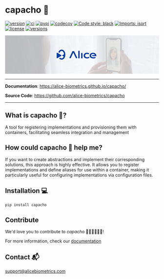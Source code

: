 # capacho 🧺

[![version](https://img.shields.io/github/release/alice-biometrics/capacho/all.svg)](https://github.com/alice-biometrics/capacho/releases)
[![ci](https://github.com/alice-biometrics/capacho/workflows/ci/badge.svg)](https://github.com/alice-biometrics/capacho/actions)
[![pypi](https://img.shields.io/pypi/dm/capacho)](https://pypi.org/project/capacho/)
[![codecov](https://codecov.io/gh/alice-biometrics/capacho/branch/main/graph/badge.svg?token=BX1IZJZLJQ)](https://codecov.io/gh/alice-biometrics/capacho)
[![Code style: black](https://img.shields.io/badge/code%20style-black-000000.svg)](https://github.com/psf/black)
[![Imports: isort](https://img.shields.io/badge/%20imports-isort-%231674b1?style=flat&labelColor=ef8336)](https://pycqa.github.io/isort/)
[![license](https://img.shields.io/github/license/alice-biometrics/capacho.svg)](https://github.com/alice-biometrics/capacho/blob/main/LICENSE)
[![versions](https://img.shields.io/pypi/pyversions/capacho.svg)](https://github.com/alice-biometrics/capacho)

<img src="https://github.com/alice-biometrics/custom-emojis/blob/master/images/alice_header.png?raw=true" width=auto>

---



**Documentation**: <a href="https://alice-biometrics.github.io/capacho/" target="_blank">https://alice-biometrics.github.io/capacho/</a>

**Source Code**: <a href="https://github.com/alice-biometrics/capacho" target="_blank">https://github.com/alice-biometrics/capacho</a>

---

## What is capacho 🧺?

A tool for registering implementations and provisioning them with containers, facilitating seamless integration and management

## How could capacho 🧺 help me?

If you want to create abstractions and implement their corresponding solutions, this approach is highly effective.
It allows you to register implementations and define aliases for use within a container, making it particularly useful
for configuring implementations via configuration files.

## Installation 💻

```console
pip install capacho
```

## Contribute

We'd love you to contribute to *capacho* 🥳🥳🥳🥳🥳🥳️️!

For more information, check our [documentation](https://alice-biometrics.github.io/capacho/contributing/)

## Contact 📬

support@alicebiometrics.com
